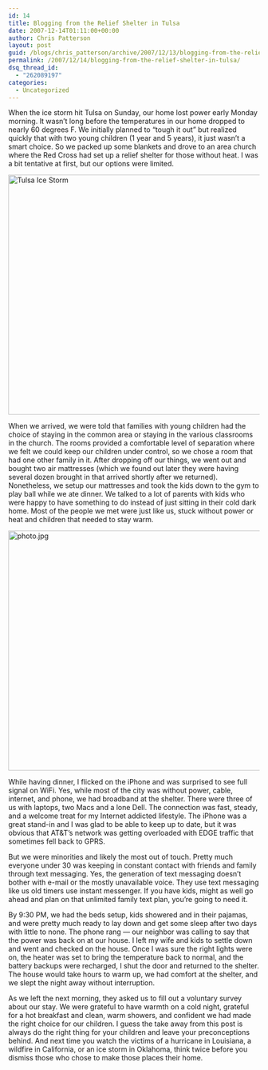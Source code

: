 ```yaml
---
id: 14
title: Blogging from the Relief Shelter in Tulsa
date: 2007-12-14T01:11:00+00:00
author: Chris Patterson
layout: post
guid: /blogs/chris_patterson/archive/2007/12/13/blogging-from-the-relief-shelter-in-tulsa.aspx
permalink: /2007/12/14/blogging-from-the-relief-shelter-in-tulsa/
dsq_thread_id:
  - "262089197"
categories:
  - Uncategorized
---
```

When the ice storm hit Tulsa on Sunday, our home lost power early Monday morning. It wasn&#8217;t long before the temperatures in our home dropped to nearly 60 degrees F. We initially planned to &#8220;tough it out&#8221; but realized quickly that with two young children (1 year and 5 years), it just wasn&#8217;t a smart choice. So we packed up some blankets and drove to an area church where the Red Cross had set up a relief shelter for those without heat. I was a bit tentative at first, but our options were limited. 

[<img src="http://farm3.static.flickr.com/2346/2102696824_31d1178790_o.jpg" alt="Tulsa Ice Storm" border="0" width="640" height="480" />](http://www.flickr.com/photos/7381190@N06/2102696824 "View 'Tulsa Ice Storm' on Flickr.com")

When we arrived, we were told that families with young children had the choice of staying in the common area or staying in the various classrooms in the church. The rooms provided a comfortable level of separation where we felt we could keep our children under control, so we chose a room that had one other family in it. After dropping off our things, we went out and bought two air mattresses (which we found out later they were having several dozen brought in that arrived shortly after we returned). Nonetheless, we setup our mattresses and took the kids down to the gym to play ball while we ate dinner. We talked to a lot of parents with kids who were happy to have something to do instead of just sitting in their cold dark home. Most of the people we met were just like us, stuck without power or heat and children that needed to stay warm.

[<img src="http://farm3.static.flickr.com/2014/2104906932_a697152104_o.jpg" alt="photo.jpg" border="0" width="640" height="480" />](http://www.flickr.com/photos/7381190@N06/2104906932 "View 'photo.jpg' on Flickr.com")

While having dinner, I flicked on the iPhone and was surprised to see full signal on WiFi. Yes, while most of the city was without power, cable, internet, and phone, we had broadband at the shelter. There were three of us with laptops, two Macs and a lone Dell. The connection was fast, steady, and a welcome treat for my Internet addicted lifestyle. The iPhone was a great stand-in and I was glad to be able to keep up to date, but it was obvious that AT&T&#8217;s network was getting overloaded with EDGE traffic that sometimes fell back to GPRS.

But we were minorities and likely the most out of touch. Pretty much everyone under 30 was keeping in constant contact with friends and family through text messaging. Yes, the generation of text messaging doesn&#8217;t bother with e-mail or the mostly unavailable voice. They use text messaging like us old timers use instant messenger. If you have kids, might as well go ahead and plan on that unlimited family text plan, you&#8217;re going to need it.

By 9:30 PM, we had the beds setup, kids showered and in their pajamas, and were pretty much ready to lay down and get some sleep after two days with little to none. The phone rang &#8212; our neighbor was calling to say that the power was back on at our house. I left my wife and kids to settle down and went and checked on the house. Once I was sure the right lights were on, the heater was set to bring the temperature back to normal, and the battery backups were recharged, I shut the door and returned to the shelter. The house would take hours to warm up, we had comfort at the shelter, and we slept the night away without interruption. 

As we left the next morning, they asked us to fill out a voluntary survey about our stay. We were grateful to have warmth on a cold night, grateful for a hot breakfast and clean, warm showers, and confident we had made the right choice for our children. I guess the take away from this post is always do the right thing for your children and leave your preconceptions behind. And next time you watch the victims of a hurricane in Louisiana, a wildfire in California, or an ice storm in Oklahoma, think twice before you dismiss those who chose to make those places their home.